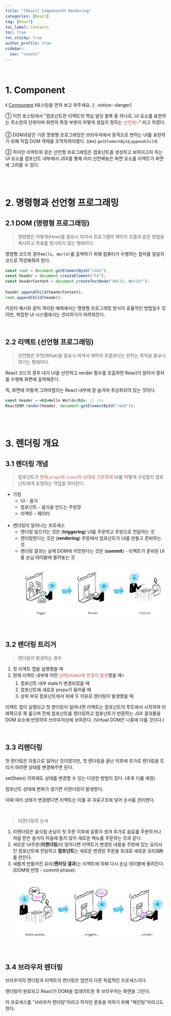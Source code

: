 ```yaml
---
title: "[React] Component와 Rendering"
categories: [React]
tag: [React]
toc_label: Contents
toc: true
toc_sticky: true
author_profile: true
sidebar:
  nav: "counts"
---
```


<br>

# 1. Component

《 [Component](https://mynamesieun.github.io/react/Component/) 》포스팅을 먼저 보고 와주세요.
{: .notice--danger}

① 이전 포스팅에서 "컴포넌트란 리액트의 핵심 빌딩 블록 중 하나로, UI 요소를 표현하는 최소한의 단위이며 화면의 특정 부분이 어떻게 생길지 정하는 <span style="color:indianred">선언체⭐</span>" 라고 하였다.

② DOM과같은 기존 명령형 프로그래밍은 브라우저에서 동적으로 변하는 UI를 표현하기 위해 직접 DOM 객체를 조작하여야했다. ((ex) `getElementById`,`appendChild`)

③ 하지만 리액트와 같은 선언형 프로그래밍은 컴포넌트를 생성하고 보여지고자 하는 UI 요소를 컴포넌트 내부에서 JSX를 통해 미리 선언해놓은 화면 요소를 리액트가 화면에 그려줄 수 있다.

<br><br>

# 2. 명령형과 선언형 프로그래밍

## 2.1 DOM (명령형 프로그래밍)

> 명령형은 어떻게(How)를 중요시 여겨서 프로그램의 제어의 흐름과 같은 방법을 제시하고 목표를 명시하지 않는 형태이다.

명령형 코드의 경우`Hello, World!`를 출력하기 위해 컴퓨터가 수행하는 절차를 일일히 코드로 작성해줘야 한다.

```jsx
const root = document.getElementById("root");
const header = document.createElement("h1");
const headerContent = document.createTextNode("Hello, World!");

header.appendChild(headerContent);
root.appendChild(header);
```

카운터 예시와 같이 격리된 예제에서는 명령형 프로그래밍 방식이 효율적인 방법일수 있지만, 복잡한 UI 시스템에서는 관리하기가 어려워진다.

<br>

## 2.2 리액트 (선언형 프로그래밍)

> 선언형은 무엇(What)을 중요시 여겨서 제어의 흐름보다는 원하는 목적을 중요시 여기는 형태이다.

React 코드의 경우 내가 UI을 선언하고 render 함수를 호출하면 React가 알아서 절차를 수행해 화면에 출력해준다.

즉, 화면에 어떻게 그려야할지는 React 내부에 잘 숨겨져 추상화되어 있는 것이다.

```jsx
const header = <h1>Hello World</h1>; // jsx
ReactDOM.render(header, document.getElementById("root"));
```

<br><br>

# 3. 렌더링 개요

## 3.1 렌더링 개념

> 컴포넌트가 <span style="color:indianred">현재 `props`와 `state`의 상태에 기초하여</span> UI를 어떻게 구성할지 컴포넌트에게 요청하는 작업을 의미한다.

- 가정
  - UI - 음식
  - 컴포넌트 - 음식을 만드는 주방장
  - 리액트 - 웨이터
    <br> <br>
- 렌더링이 일어나는 프로세스
  - 렌더링 일으키는 것은 (**triggering**) UI를 주문하고 주방으로 전달하는 것
  - 렌더링한다는 것은 (**rendering**) 주방에서 컴포넌트가 UI를 만들고 준비하는 것
  - 렌더링 결과는 실제 DOM에 커밋한다는 것은 (**commit**) - 리액트가 준비된 UI를 손님 테이블에 올려놓는 것 <br> <br>
    ![](/assets/images/2024/2024-01-18-11-29-40.png)

<br>

## 3.2 렌더링 트리거

> 렌더링이 발생하는 경우

1. 첫 리액트 앱을 실행했을 때
2. 현재 리액트 내부에 어떤 <span style="color:indianred">상태(state)에 변경이 발생</span>했을 때⭐
   1. 컴포넌트 내부 state가 변경되었을 때
   2. 컴포넌트에 새로운 props가 들어올 때
   3. 상위 부모 컴포넌트에서 위에 두 이유로 렌더링이 발생했을 때

리액트 앱이 실행되고 첫 렌더링이 일어나면 리액트는 컴포넌트의 루트에서 시작하여 아래쪽으로 쭉 훑으며 전체 컴포넌트를 렌더링하고 컴포넌트가 반환하는 JSX 결과물을 DOM 요소에 반영하여 브라우저상에 보여준다. (Virtual DOM은 나중에 다룰 것이다.)

<br>

## 3.3 리렌더링

첫 렌더링은 자동으로 일어난 것이였지만, 첫 렌더링을 끝난 이후에 추가로 렌더링을 트리거 하려면 상태를 변경해주면 된다.

setState() 이외에도 상태를 변경할 수 있는 다양한 방법이 있다. (추후 다룰 예정)

컴포넌트 상태에 변화가 생기면 리렌더링이 발생한다.

이때 여러 상태가 변경됐다면 리액트는 이를 큐 자료구조에 넣어 순서를 관리한다.

<br>

> 리렌더링의 순서

1. 리렌더링은 음식점 손님이 첫 주문 이후에 갈증이 생겨 추가로 음료를 주문하거나 처음 받은 음식이 마음에 들지 않아 새로운 메뉴를 주문하는 것과 같다.
2. 새로운 UI주문(**리렌더링**)이 일어나면 리액트가 변경된 내용을 주방에 있는 요리사인 컴포넌트에 전달하고 **컴포넌트**는 새로운 변경된 주문을 토대로 새로운 요리(**UI**)를 만든다.
3. 새롭게 만들어진 요리(**렌러딩 결과**)는 리액트에 의해 다시 손님 테이블에 올려진다.(DOM에 반영 - commit phase).<br><br>
   ![](/assets/images/2024/2024-01-18-11-30-01.png)

<br>

## 3.4 브라우저 렌더링

브라우저의 렌더링과 리액트의 렌더링은 엄연히 다른 독립적인 프로세스이다.

렌더링이 완료되고 React가 DOM을 업데이트한 후 브라우저는 화면을 그린다.

이 프로세스를 "브라우저 렌더링"이라고 하지만 혼동을 피하기 위해 "페인팅"이라고도 한다.

<br>
